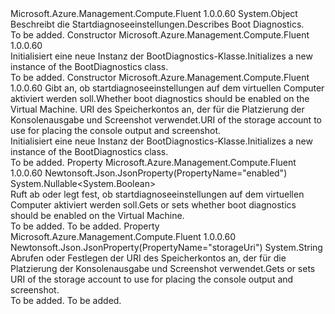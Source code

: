 <Type Name="BootDiagnostics" FullName="Microsoft.Azure.Management.Compute.Fluent.Models.BootDiagnostics">
  <TypeSignature Language="C#" Value="public class BootDiagnostics" />
  <TypeSignature Language="ILAsm" Value=".class public auto ansi beforefieldinit BootDiagnostics extends System.Object" />
  <TypeSignature Language="DocId" Value="T:Microsoft.Azure.Management.Compute.Fluent.Models.BootDiagnostics" />
  <TypeSignature Language="VB.NET" Value="Public Class BootDiagnostics" />
  <TypeSignature Language="F#" Value="type BootDiagnostics = class" />
  <AssemblyInfo>
    <AssemblyName>Microsoft.Azure.Management.Compute.Fluent</AssemblyName>
    <AssemblyVersion>1.0.0.60</AssemblyVersion>
  </AssemblyInfo>
  <Base>
    <BaseTypeName>System.Object</BaseTypeName>
  </Base>
  <Interfaces />
  <Docs>
    <summary>
            <span data-ttu-id="0e991-101">Beschreibt die Startdiagnoseeinstellungen.</span><span class="sxs-lookup"><span data-stu-id="0e991-101">Describes Boot Diagnostics.</span></span>
            </summary>
    <remarks>To be added.</remarks>
  </Docs>
  <Members>
    <Member MemberName=".ctor">
      <MemberSignature Language="C#" Value="public BootDiagnostics ();" />
      <MemberSignature Language="ILAsm" Value=".method public hidebysig specialname rtspecialname instance void .ctor() cil managed" />
      <MemberSignature Language="DocId" Value="M:Microsoft.Azure.Management.Compute.Fluent.Models.BootDiagnostics.#ctor" />
      <MemberSignature Language="VB.NET" Value="Public Sub New ()" />
      <MemberType>Constructor</MemberType>
      <AssemblyInfo>
        <AssemblyName>Microsoft.Azure.Management.Compute.Fluent</AssemblyName>
        <AssemblyVersion>1.0.0.60</AssemblyVersion>
      </AssemblyInfo>
      <Parameters />
      <Docs>
        <summary>
            <span data-ttu-id="0e991-102">Initialisiert eine neue Instanz der BootDiagnostics-Klasse.</span><span class="sxs-lookup"><span data-stu-id="0e991-102">Initializes a new instance of the BootDiagnostics class.</span></span>
            </summary>
        <remarks>To be added.</remarks>
      </Docs>
    </Member>
    <Member MemberName=".ctor">
      <MemberSignature Language="C#" Value="public BootDiagnostics (Nullable&lt;bool&gt; enabled = null, string storageUri = null);" />
      <MemberSignature Language="ILAsm" Value=".method public hidebysig specialname rtspecialname instance void .ctor(valuetype System.Nullable`1&lt;bool&gt; enabled, string storageUri) cil managed" />
      <MemberSignature Language="DocId" Value="M:Microsoft.Azure.Management.Compute.Fluent.Models.BootDiagnostics.#ctor(System.Nullable{System.Boolean},System.String)" />
      <MemberSignature Language="VB.NET" Value="Public Sub New (Optional enabled As Nullable(Of Boolean) = null, Optional storageUri As String = null)" />
      <MemberSignature Language="F#" Value="new Microsoft.Azure.Management.Compute.Fluent.Models.BootDiagnostics : Nullable&lt;bool&gt; * string -&gt; Microsoft.Azure.Management.Compute.Fluent.Models.BootDiagnostics" Usage="new Microsoft.Azure.Management.Compute.Fluent.Models.BootDiagnostics (enabled, storageUri)" />
      <MemberType>Constructor</MemberType>
      <AssemblyInfo>
        <AssemblyName>Microsoft.Azure.Management.Compute.Fluent</AssemblyName>
        <AssemblyVersion>1.0.0.60</AssemblyVersion>
      </AssemblyInfo>
      <Parameters>
        <Parameter Name="enabled" Type="System.Nullable&lt;System.Boolean&gt;" />
        <Parameter Name="storageUri" Type="System.String" />
      </Parameters>
      <Docs>
        <param name="enabled"><span data-ttu-id="0e991-103">Gibt an, ob startdiagnoseeinstellungen auf dem virtuellen Computer aktiviert werden soll.</span><span class="sxs-lookup"><span data-stu-id="0e991-103">Whether boot diagnostics should be enabled on the Virtual Machine.</span></span></param>
        <param name="storageUri"><span data-ttu-id="0e991-104">URI des Speicherkontos an, der für die Platzierung der Konsolenausgabe und Screenshot verwendet.</span><span class="sxs-lookup"><span data-stu-id="0e991-104">URI of the storage account to use for placing the console output and screenshot.</span></span></param>
        <summary>
            <span data-ttu-id="0e991-105">Initialisiert eine neue Instanz der BootDiagnostics-Klasse.</span><span class="sxs-lookup"><span data-stu-id="0e991-105">Initializes a new instance of the BootDiagnostics class.</span></span>
            </summary>
        <remarks>To be added.</remarks>
      </Docs>
    </Member>
    <Member MemberName="Enabled">
      <MemberSignature Language="C#" Value="public Nullable&lt;bool&gt; Enabled { get; set; }" />
      <MemberSignature Language="ILAsm" Value=".property instance valuetype System.Nullable`1&lt;bool&gt; Enabled" />
      <MemberSignature Language="DocId" Value="P:Microsoft.Azure.Management.Compute.Fluent.Models.BootDiagnostics.Enabled" />
      <MemberSignature Language="VB.NET" Value="Public Property Enabled As Nullable(Of Boolean)" />
      <MemberSignature Language="F#" Value="member this.Enabled : Nullable&lt;bool&gt; with get, set" Usage="Microsoft.Azure.Management.Compute.Fluent.Models.BootDiagnostics.Enabled" />
      <MemberType>Property</MemberType>
      <AssemblyInfo>
        <AssemblyName>Microsoft.Azure.Management.Compute.Fluent</AssemblyName>
        <AssemblyVersion>1.0.0.60</AssemblyVersion>
      </AssemblyInfo>
      <Attributes>
        <Attribute>
          <AttributeName>Newtonsoft.Json.JsonProperty(PropertyName="enabled")</AttributeName>
        </Attribute>
      </Attributes>
      <ReturnValue>
        <ReturnType>System.Nullable&lt;System.Boolean&gt;</ReturnType>
      </ReturnValue>
      <Docs>
        <summary>
            <span data-ttu-id="0e991-106">Ruft ab oder legt fest, ob startdiagnoseeinstellungen auf dem virtuellen Computer aktiviert werden soll.</span><span class="sxs-lookup"><span data-stu-id="0e991-106">Gets or sets whether boot diagnostics should be enabled on the Virtual Machine.</span></span>
            </summary>
        <value>To be added.</value>
        <remarks>To be added.</remarks>
      </Docs>
    </Member>
    <Member MemberName="StorageUri">
      <MemberSignature Language="C#" Value="public string StorageUri { get; set; }" />
      <MemberSignature Language="ILAsm" Value=".property instance string StorageUri" />
      <MemberSignature Language="DocId" Value="P:Microsoft.Azure.Management.Compute.Fluent.Models.BootDiagnostics.StorageUri" />
      <MemberSignature Language="VB.NET" Value="Public Property StorageUri As String" />
      <MemberSignature Language="F#" Value="member this.StorageUri : string with get, set" Usage="Microsoft.Azure.Management.Compute.Fluent.Models.BootDiagnostics.StorageUri" />
      <MemberType>Property</MemberType>
      <AssemblyInfo>
        <AssemblyName>Microsoft.Azure.Management.Compute.Fluent</AssemblyName>
        <AssemblyVersion>1.0.0.60</AssemblyVersion>
      </AssemblyInfo>
      <Attributes>
        <Attribute>
          <AttributeName>Newtonsoft.Json.JsonProperty(PropertyName="storageUri")</AttributeName>
        </Attribute>
      </Attributes>
      <ReturnValue>
        <ReturnType>System.String</ReturnType>
      </ReturnValue>
      <Docs>
        <summary>
            <span data-ttu-id="0e991-107">Abrufen oder Festlegen der URI des Speicherkontos an, der für die Platzierung der Konsolenausgabe und Screenshot verwendet.</span><span class="sxs-lookup"><span data-stu-id="0e991-107">Gets or sets URI of the storage account to use for placing the console output and screenshot.</span></span>
            </summary>
        <value>To be added.</value>
        <remarks>To be added.</remarks>
      </Docs>
    </Member>
  </Members>
</Type>